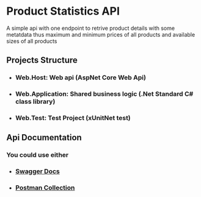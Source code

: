 # Product Statistics API

A simple api with one endpoint to retrive product details with some metatdata thus maximum and minimum prices of all products and available sizes of all products

## Projects Structure

- ### Web.Host: Web api (AspNet Core Web Api)
- ### Web.Application: Shared business logic (.Net Standard C# class library)
- ### Web.Test: Test Project (xUnitNet test)

## Api Documentation

### You could use either

- ### [Swagger Docs](https://localhost:7100/swagger)
- ### [Postman Collection](https://go.postman.co/workspace/Team-Workspace~e9af1208-41bd-4181-8b60-537cc94817aa/collection/7228773-841247b6-4092-4b73-986e-07d6dc1d3928)
